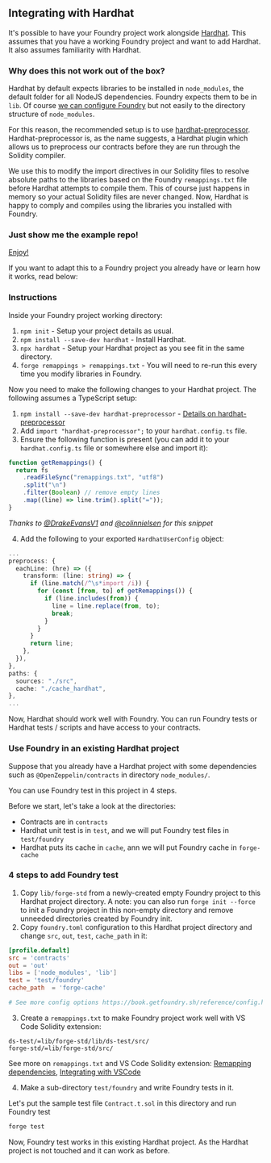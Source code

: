 ## Integrating with Hardhat

It's possible to have your Foundry project work alongside [Hardhat](https://hardhat.org/). This assumes that you have a working Foundry project and want to add Hardhat. It also assumes familiarity with Hardhat.

### Why does this not work out of the box?

Hardhat by default expects libraries to be installed in `node_modules`, the default folder for all NodeJS dependencies. Foundry expects them to be in `lib`. Of course [we can configure Foundry](../reference/config/overview.md) but not easily to the directory structure of `node_modules`.

For this reason, the recommended setup is to use [hardhat-preprocessor](https://www.npmjs.com/package/hardhat-preprocessor). Hardhat-preprocessor is, as the name suggests, a Hardhat plugin which allows us to preprocess our contracts before they are run through the Solidity compiler.

We use this to modify the import directives in our Solidity files to resolve absolute paths to the libraries based on the Foundry `remappings.txt` file before Hardhat attempts to compile them. This of course just happens in memory so your actual Solidity files are never changed. Now, Hardhat is happy to comply and compiles using the libraries you installed with Foundry.

### Just show me the example repo!

[Enjoy!](https://github.com/foundry-rs/hardhat-foundry-template)

If you want to adapt this to a Foundry project you already have or learn how it works, read below:

### Instructions

Inside your Foundry project working directory:

1. `npm init` - Setup your project details as usual.
2. `npm install --save-dev hardhat` - Install Hardhat.
3. `npx hardhat` - Setup your Hardhat project as you see fit in the same directory.
4. `forge remappings > remappings.txt` - You will need to re-run this every time you modify libraries in Foundry.

Now you need to make the following changes to your Hardhat project. The following assumes a TypeScript setup:

1. `npm install --save-dev hardhat-preprocessor` - [Details on hardhat-preprocessor](https://www.npmjs.com/package/hardhat-preprocessor)
2. Add `import "hardhat-preprocessor";` to your `hardhat.config.ts` file.
3. Ensure the following function is present (you can add it to your `hardhat.config.ts` file or somewhere else and import it):

```typescript
function getRemappings() {
  return fs
    .readFileSync("remappings.txt", "utf8")
    .split("\n")
    .filter(Boolean) // remove empty lines
    .map((line) => line.trim().split("="));
}
```

*Thanks to [@DrakeEvansV1](https://twitter.com/drakeevansv1) and [@colinnielsen](https://github.com/colinnielsen) for this snippet*

4. Add the following to your exported `HardhatUserConfig` object:

```typescript
...
preprocess: {
  eachLine: (hre) => ({
    transform: (line: string) => {
      if (line.match(/^\s*import /i)) {
        for (const [from, to] of getRemappings()) {
          if (line.includes(from)) {
            line = line.replace(from, to);
            break;
          }
        }
      }
      return line;
    },
  }),
},
paths: {
  sources: "./src",
  cache: "./cache_hardhat",
},
...
```

Now, Hardhat should work well with Foundry. You can run Foundry tests or Hardhat tests / scripts and have access to your contracts.

### Use Foundry in an existing Hardhat project

Suppose that you already have a Hardhat project with some dependencies such as `@OpenZeppelin/contracts` in directory `node_modules/`. 

You can use Foundry test in this project in 4 steps.

Before we start, let's take a look at the directories: 

- Contracts are in `contracts`
- Hardhat unit test is in `test`, and we will put Foundry test files in `test/foundry`
- Hardhat puts its cache in `cache`, ann we will put Foundry cache in `forge-cache`

### 4 steps to add Foundry test

1. Copy `lib/forge-std` from a newly-created empty Foundry project to this Hardhat project directory. A note: you can also run `forge init --force` to init a Foundry project in this non-empty directory and remove unneeded directories created by Foundry init.
2. Copy `foundry.toml` configuration to this Hardhat project directory and change `src`, `out`, `test`, `cache_path` in it:

```toml
[profile.default]
src = 'contracts'
out = 'out'
libs = ['node_modules', 'lib']
test = 'test/foundry'
cache_path  = 'forge-cache'

# See more config options https://book.getfoundry.sh/reference/config.html
```

3. Create a `remappings.txt` to make Foundry project work well with VS Code Solidity extension:

```ignore
ds-test/=lib/forge-std/lib/ds-test/src/
forge-std/=lib/forge-std/src/
```

See more on `remappings.txt` and VS Code Solidity extension: [Remapping dependencies](../projects/dependencies.md?#remapping-dependencies), [Integrating with VSCode](vscode.md)

4. Make a sub-directory `test/foundry` and write Foundry tests in it. 

Let's put the sample test file `Contract.t.sol` in this directory and run Foundry test
```bash
forge test
```

Now, Foundry test works in this existing Hardhat project. As the Hardhat project is not touched and it can work as before.
